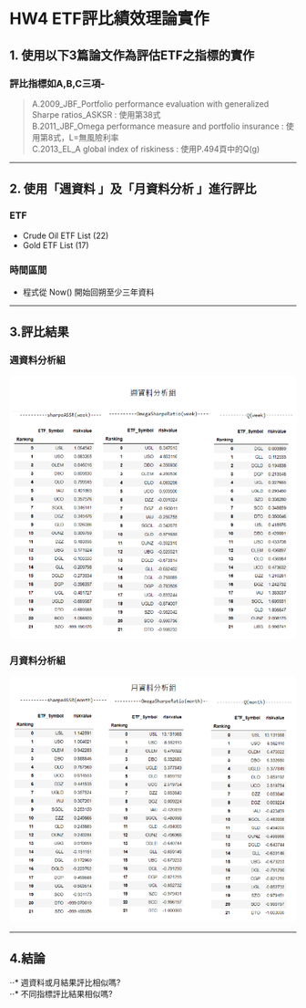 # HW4 ETF評比績效理論實作


## 1. 使用以下3篇論文作為評估ETF之指標的實作
### 評比指標如A,B,C三項- 
>A.2009_JBF_Portfolio performance evaluation with generalized Sharpe ratios_ASKSR : 使用第38式  
>B.2011_JBF_Omega performance measure and portfolio insurance : 使用第8式，L=無風險利率  
>C.2013_EL_A global index of riskiness : 使用P.494頁中的Q(g)  

---

## 2. 使用「週資料 」及「月資料分析 」進行評比

### ETF
- Crude Oil ETF List (22)  
- Gold ETF List (17)  

### 時間區間  
- 程式從 Now() 開始回朔至少三年資料 

--- 

## 3.評比結果

### 週資料分析組
![week](image/week.PNG)

### 月資料分析組
![month](image/month.PNG)

---

## 4.結論
⋅⋅* 週資料或月結果評比相似嗎?  
⋅⋅* 不同指標評比結果相似嗎?  


